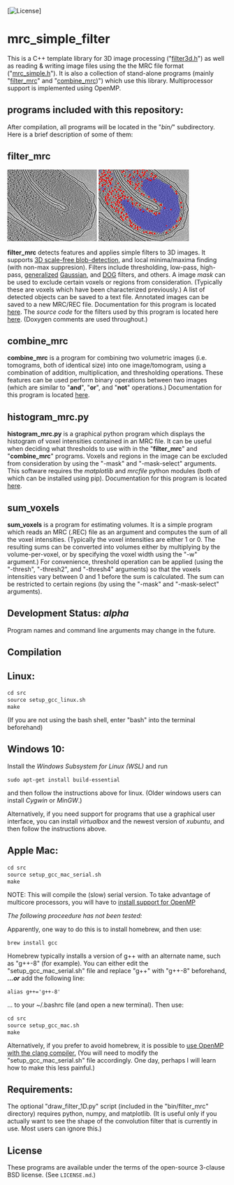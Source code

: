 [![License](https://img.shields.io/badge/License-BSD%203--Clause-blue.svg)]

mrc_simple_filter
===========

This is a C++ template library for 3D image processing
("[filter3d.h](./lib/filter/filter3d.h)")
as well as reading & writing image files using the the MRC file format
("[mrc_simple.h](./lib/mrc_simple/mrc_simple.h)").
It is also a collection of stand-alone programs 
(mainly "[filter_mrc](./doc/doc_filter_mrc.md)" and
 "[combine_mrc](./doc/doc_combine_mrc.md))")
which use this library.
Multiprocessor support is implemented using OpenMP.

## programs included with this repository:

After compilation, all programs will be located in the "*bin/*" subdirectory.  Here is a brief description of some of them:


## filter_mrc
![example: a slice through a tomogram with a visible nucleoid](./doc/images/nucleoid_example_Hylemonella_gracilis.jpg)
![example: red: scale-free-blob-detection ("-blobr"), blue: fluctuation-filter ("-fluct")](./doc/images/nucleoid_example_Hylemonella_gracilis__red_blob_detection__blue_fluctuation_filter.jpg)

**filter_mrc** detects features and applies simple filters to 3D images.
It supports 
[3D scale-free blob-detection](https://en.wikipedia.org/wiki/Blob_detection),
and local minima/maxima finding (with non-max suppresion).
Filters include
thresholding,
low-pass, high-pass, 
[generalized](https://en.wikipedia.org/wiki/Generalized_normal_distribution#Version_1)
[Gaussian](https://en.wikipedia.org/wiki/Gaussian_blur),
and
[DOG](https://en.wikipedia.org/wiki/Difference_of_Gaussians)
filters, and others.
A image *mask* can be used to exclude certain
voxels or regions from consideration.
(Typically these are voxels which have been characterized previously.)
A list of detected objects can be saved to a text file.
Annotated images can be saved to a new MRC/REC file.
Documentation for this program is located
[here](./doc/doc_filter_mrc.md).
The *source code* for the filters used by this program
is located here
[here](./lib/filter/filter3d.h).
(Doxygen comments are used throughout.)



## combine_mrc
**combine_mrc** is a program for combining two volumetric images (i.e. tomograms, both of identical size) into one image/tomogram, using a combination of addition, multiplication, and thresholding operations.  These features can be used perform binary operations between two images (which are similar to "**and**", "**or**", and "**not**" operations.)
Documentation for this program is located
[here](./doc/doc_combine_mrc.md).

## histogram_mrc.py
**histogram_mrc.py** is a graphical python program which displays the
histogram of voxel intensities contained in an MRC file.
It can be useful when deciding what thresholds to use
with in the "**filter_mrc**" and "**combine_mrc**" programs.
Voxels and regions in the image can be excluded from consideration 
by using the "-mask" and "-mask-select" arguments.
This software requires the *matplotlib* and *mrcfile* python modules
(both of which can be installed using pip).
Documentation for this program is located
[here](./doc/doc_histogram_mrc.md).

## sum_voxels
**sum_voxels** is a program for estimating volumes.
It is a simple program which
reads an MRC (.REC) file as an argument
and computes the sum of all the voxel intensities.
(Typically the voxel intensities are either 1 or 0.
 The resulting sums can be converted into volumes
 either by multiplying by the volume-per-voxel,
 or by specifying the voxel width using the "-w" argument.)
For convenience, threshold operation can be applied
(using the "-thresh", "-thresh2", and "-thresh4" arguments)
so that the voxels intensities vary between 0 and 1
before the sum is calculated.
The sum can be restricted to certain regions
(by using the "-mask" and "-mask-select" arguments).


## Development Status: *alpha*
Program names and command line
arguments may change in the future.


## Compilation

## Linux:

    cd src
    source setup_gcc_linux.sh
    make

(If you are not using the bash shell, enter "bash" into the terminal beforehand)

## Windows 10:

Install the *Windows Subsystem for Linux (WSL)* and run

    sudo apt-get install build-essential

and then follow the instructions above for linux.
(Older windows users can install *Cygwin* or *MinGW*.)

Alternatively, if you need support for programs that use a
graphical user interface, you can install *virtualbox*
and the newest version of *xubuntu*, and then follow the instructions above.

## Apple Mac:

    cd src
    source setup_gcc_mac_serial.sh
    make

NOTE: This will compile the (slow) serial version.
To take advantage of multicore processors, you will have to
[install support for OpenMP](https://stackoverflow.com/questions/29057437/compile-openmp-programs-with-gcc-compiler-on-os-x-yosemite)

*The following proceedure has not been tested:*

Apparently, one way to do this is to install homebrew, and then use:

    brew install gcc

Homebrew typically installs a version of g++ with an alternate name, such as
"g++-8" (for example).
You can either edit the "setup_gcc_mac_serial.sh"
file and replace "g++" with "g++-8" beforehand,
***...or*** 
add the following line:

    alias g++='g++-8'

... to your ~/.bashrc file (and open a new terminal).
Then use:

    cd src
    source setup_gcc_mac.sh
    make

Alternatively, if you prefer to avoid homebrew, it is possible to
[use OpenMP with the clang compiler.](https://iscinumpy.gitlab.io/post/omp-on-high-sierra/)
(You will need to modify the "setup_gcc_mac_serial.sh" file accordingly.
 One day, perhaps I will learn how to make this less painful.)


## Requirements:

The optional "draw_filter_1D.py" script
(included in the "bin/filter_mrc" directory)
requires python, numpy, and matplotlib.
(It is useful only if you actually want to see
 the shape of the convolution filter that is currently in use.
 Most users can ignore this.)


## License

These programs are available under the terms of the open-source 3-clause BSD
license.  (See `LICENSE.md`.)
